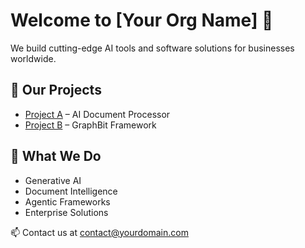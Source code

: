 # Welcome to [Your Org Name] 👋

We build cutting-edge AI tools and software solutions for businesses worldwide.

## 🚀 Our Projects
- [Project A](https://github.com/YourOrg/project-a) – AI Document Processor
- [Project B](https://github.com/YourOrg/project-b) – GraphBit Framework

## 🧠 What We Do
- Generative AI
- Document Intelligence
- Agentic Frameworks
- Enterprise Solutions

📫 Contact us at [contact@yourdomain.com](mailto:contact@yourdomain.com)
